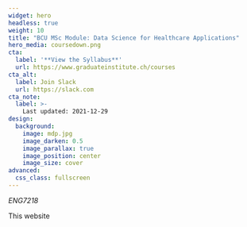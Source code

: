 ```yaml
---
widget: hero
headless: true
weight: 10
title: "BCU MSc Module: Data Science for Healthcare Applications"
hero_media: coursedown.png
cta:
  label: '**View the Syllabus**'
  url: https://www.graduateinstitute.ch/courses
cta_alt:
  label: Join Slack
  url: https://slack.com
cta_note:
  label: >-
    Last updated: 2021-12-29
design:
  background:
    image: mdp.jpg
    image_darken: 0.5
    image_parallax: true
    image_position: center
    image_size: cover
advanced:
  css_class: fullscreen
---
```


*ENG7218*

This website
